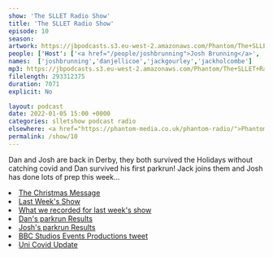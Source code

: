```yaml
---
show: 'The SLLET Radio Show'
title: 'The SLLET Radio Show'
episode: 10
season: 
artwork: https://jbpodcasts.s3.eu-west-2.amazonaws.com/Phantom/The+SLLET+Radio+Show/2021-09-27+-+SLLET+radio+square.png
people: ['Host': ['<a href="/people/joshbrunning">Josh Brunning</a>', '<a href="/people/danjellicoe">Dan Jellicoe</a>'],'Guests':'<a href="/people/jackgourley">Jack Gourley</a>','Plus the Voice of':'<a href="/people/jackholcombe">Jack Holcombe</a>']
names:  ['joshbrunning','danjellicoe','jackgourley','jackholcombe']
mp3: https://jbpodcasts.s3.eu-west-2.amazonaws.com/Phantom/The+SLLET+Radio+Show/2022-01-05+-+10.mp3
filelength: 293312375
duration: 7071
explicit: No

layout: podcast
date: 2022-01-05 15:00 +0000
categories: slletshow podcast radio
elsewhere: <a href="https://phantom-media.co.uk/phantom-radio/">Phantom Media</a>
permalink: /show/10
---
```


<p>Dan and Josh are back in Derby, they both survived the Holidays without catching covid and Dan survived his first parkrun! Jack joins them and Josh has done lots of prep this week...</p>

<li><a href="http://www.sllet.co.uk/show/9-1">The Christmas Message</a></li>
<li><a href="http://www.sllet.co.uk/show/9-2">Last Week's Show</a></li>
<li><a href="http://www.sllet.co.uk/show/9-3">What we recorded for last week's show</a></li>

<li><a href="https://www.parkrun.org.uk/parkrunner/7110756/all/">Dan's parkrun Results</a></li>
<li><a href="https://www.parkrun.org.uk/parkrunner/4196740/all/">Josh's parkrun Results</a></li>
<li><a href="https://twitter.com/BBCS_Events/status/1477115522445725696?s=20">BBC Studios Events Productions tweet</a></li>
<li><a href="https://blog.josh.me.uk/2022/01/03/Uni-Covid-Update/">Uni Covid Update</a></li>
